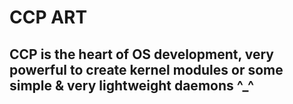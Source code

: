 #				CCP ART

## CCP is the heart of OS development, very powerful to create kernel modules or some simple & very lightweight daemons ^_^